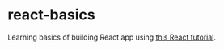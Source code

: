 # react-basics
Learning basics of building React app using [this React tutorial](https://reactjs.org/tutorial/tutorial.html).
